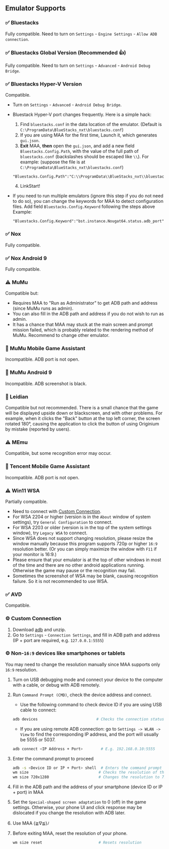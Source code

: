 ## Emulator Supports

### ✅ Bluestacks

Fully compatible. Need to turn on `Settings` - `Engine Settings` - `Allow ADB connection`.

### ✅ Bluestacks Global Version (Recommended 👍)

Fully compatible. Need to turn on `Settings` - `Advanced` - `Android Debug Bridge`.

### ✅ Bluestacks Hyper-V Version

Compatible.

- Turn on `Settings` - `Advanced` - `Android Debug Bridge`.
- Bluestack Hyper-V port changes frequently. Here is a simple hack:

  1. Find `bluestacks.conf` in the data location of the emulator. (Default is `C:\ProgramData\BlueStacks_nxt\bluestacks.conf`)
  2. If you are using MAA for the first time, Launch it, which generates `gui.json`.
  3. **Exit** MAA, **then** open the `gui.json`, and add a new field `Bluestacks.Config.Path`, with the value of the full path of `bluestacks.conf` (backslashes should be escaped like `\\`).
  For example: (suppose the file is at `C:\ProgramData\BlueStacks_nxt\bluestacks.conf`) 

    ```jsonc
    "Bluestacks.Config.Path":"C:\\ProgramData\\BlueStacks_nxt\\bluestacks.conf",
    ```

  4. LinkStart!

- If you need to run multiple emulators (ignore this step if you do not need to do so), you can change the keywords for MAA to detect configuration files.
    Add field `Bluestacks.Config.Keyword` following the steps above
    Example:

    ```jsonc
    "Bluestacks.Config.Keyword":"bst.instance.Nougat64.status.adb_port",
    ```

### ✅ Nox

Fully compatible.

### ✅ Nox Android 9

Fully compatible.

### ⚠️ MuMu

Compatible but:

- Requires MAA to "Run as Administrator" to get ADB path and address (since MuMu runs as admin).
- You can also fill in the ADB path and address if you do not wish to run as admin.
- It has a chance that MAA may stuck at the main screen and prompt mission failed, which is probably related to the rendering method of MuMu. Recommend to change other emulator.

### 🚫 MuMu Mobile Game Assistant  

Incompatible. ADB port is not open.

### 🚫 MuMu Android 9

Incompatible. ADB screenshot is black.

### 🚫 Leidian

Compatible but not recommended. There is a small chance that the game will be displayed upside down or blackscreen, and with other problems.
For example, when it clicks the "Back" button at the top left corner, the screen rotated 180°, causing the application to click the button of using Originium by mistake (reported by users).

### ⚠️ MEmu

Compatible, but some recognition error may occur.

### 🚫 Tencent Mobile Game Assistant

Incompatible. ADB port is not open.

### ⚠️ Win11 WSA

Partially compatible.

- Need to connect with [Custom Connection](#custom-connection).
- For WSA 2204 or higher (version is in the `About` window of system settings), try `General Configuration` to connect.
- For WSA 2203 or older (version is in the top of the system settings window), try `Legacy WSA` to connect.
- Since WSA does not support changing resolution, please resize the window manually because this program supports 720p or higher `16:9` resolution better. (Or you can simply maximize the window with `F11` if your monitor is 16:9.)
- Please ensure that your emulator is at the top of other windows in most of the time and there are no other android applications running. Otherwise the game may pause or the recognition may fail.
- Sometimes the screenshot of WSA may be blank, causing recognition failure. So it is not recommended to use WSA.

### ✅ AVD

Compatible.

### ⚙️ Custom Connection

1. Download [adb](https://dl.google.com/android/repository/platform-tools-latest-windows.zip) and unzip.
2. Go to `Settings` - `Connection Settings`, and fill in ADB path and address (IP + port are required, e.g. `127.0.0.1:5555`)

### ⚙️ Non-`16:9` devices like smartphones or tablets

You may need to change the resolution manually since MAA supports only `16:9` resolution.

1. Turn on USB debugging mode and connect your device to the computer with a cable, or debug with ADB remotely.
2. Run `Command Prompt (CMD)`, check the device address and connect.

    - Use the following command to check device ID if you are using USB cable to connect:

    ```bash
    adb devices                          # Checks the connection status of the current device, with the first column to be the device ID
    ```

    - If you are using remote ADB connection: go to `Settings -> WLAN -> View` to find the corresponding IP address, and the port will usually be 5555 or 5037.

    ```bash
    adb connect <IP Address + Port>        # E.g. 192.168.0.10:5555
    ```

3. Enter the command prompt to proceed

   ```bash
   adb -s <Device ID or IP + Port> shell  # Enters the command prompt of the device
   wm size                               # Checks the resolution of the current device
   wm size 720x1280                      # Changes the resolution to 720p
   ```

4. Fill in the ADB path and the address of your smartphone (device ID or IP + port) in MAA
5. Set the `Special-shaped screen adaptation` to 0 (off) in the game settings.
    Otherwise, your phone UI and click response may be dislocated if you change the resolution with ADB later.
6. Use MAA (≧∇≦)ﾉ
7. Before exiting MAA, reset the resolution of your phone.

   ```bash
   wm size reset                         # Resets resolution
   ```
